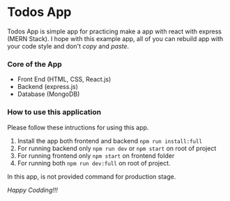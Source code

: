 # Todos App
Todos App is simple app for practicing make a app with react with express (MERN Stack). I hope with this example app, all of you can rebuild app with your code style and don't _copy_ and _paste_.

### Core of the App
- Front End (HTML, CSS, React.js)
- Backend (express.js)
- Database (MongoDB)

### How to use this application
Please follow these intructions for using this app.
1. Install the app both frontend and backend `npm run install:full`
2. For running backend only `npm run dev` or `npm start` on root of project
3. For running frontend only `npm start` on frontend folder
4. For running both `npm run dev:full` on root of project.

In this app, is not provided command for production stage.

_Happy Codding!!!_
